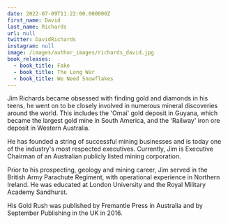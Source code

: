 ```yaml
---
date: 2022-07-09T11:22:00.000000Z
first_name: David
last_name: Richards
url: null
twitter: DavidRichards
instagram: null
image: /images/author_images/richards_david.jpg
book_releases:
  - book_title: Fake
  - book_title: The Long War
  - book_title: We Need Snowflakes
---
```

Jim Richards became obsessed with finding gold and diamonds in his teens, he went on to be closely involved in numerous mineral discoveries around the world. This includes the 'Omai' gold deposit in Guyana, which became the largest gold mine in South America, and the 'Railway' iron ore deposit in Western Australia.

He has founded a string of successful mining businesses and is today one of the industry's most respected executives. Currently, Jim is Executive Chairman of an Australian publicly listed mining corporation.

Prior to his prospecting, geology and mining career, Jim served in the British Army Parachute Regiment, with operational experience in Northern Ireland. He was educated at London University and the Royal Military Academy Sandhurst. 

His Gold Rush was published by Fremantle Press in Australia and by September Publishing in the UK in 2016.